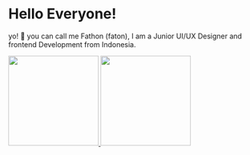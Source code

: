 # Hello Everyone!

yo! 👋 you can call me Fathon (faton), I am a Junior UI/UX Designer and frontend Development from Indonesia.

<p align="left">
<a href="https://github.com/betonk">
  <img height="180em" src="https://github-readme-stats-eight-theta.vercel.app/api?username=betonk&show_icons=true&theme=algolia&include_all_commits=true&count_private=true"/>
  <img height="180em" src="https://github-readme-stats-eight-theta.vercel.app/api/top-langs/?username=betonk&layout=compact&langs_count=8&theme=algolia"/>
</a>
